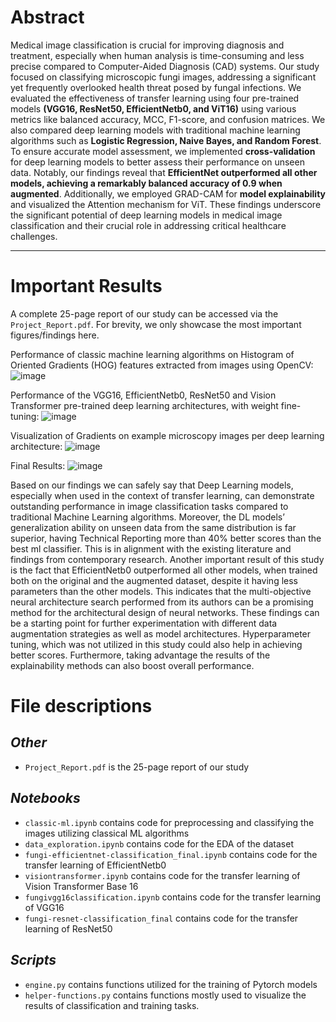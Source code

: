 # Abstract
Medical image classification is crucial for improving diagnosis and treatment, especially when human analysis is time-consuming and less precise compared to Computer-Aided Diagnosis (CAD) systems. Our study focused on classifying microscopic fungi images, addressing a significant yet frequently overlooked health threat posed by fungal infections. We evaluated the effectiveness of transfer learning using four pre-trained models **(VGG16, ResNet50, EfficientNetb0, and ViT16)** using various metrics like balanced accuracy, MCC, F1-score, and confusion matrices. We also compared deep learning models with traditional machine learning algorithms such as **Logistic Regression, Naive Bayes, and Random Forest**.  To ensure accurate model assessment, we implemented **cross-validation** for deep learning models to better assess their performance on unseen data. Notably, our findings reveal that **EfficientNet outperformed all other models, achieving a remarkably balanced accuracy of 0.9 when augmented**. Additionally, we employed GRAD-CAM for **model explainability** and visualized the Attention mechanism for ViT. These findings underscore the significant potential of deep learning models in medical image classification and their crucial role in addressing critical healthcare challenges.

---
# Important Results 
A complete 25-page report of our study can be accessed via the `Project_Report.pdf`. For brevity, we only showcase the most important figures/findings here.

Performance of classic machine learning algorithms on Histogram of Oriented Gradients (HOG) features extracted from images using OpenCV:
![image](https://github.com/user-attachments/assets/7e60d04d-484e-4c36-98b5-dc6d68daf51a)

Performance of the VGG16, EfficientNetb0, ResNet50 and Vision Transformer pre-trained deep learning architectures, with weight fine-tuning:
![image](https://github.com/user-attachments/assets/455917c5-36b6-4d87-b864-4178022807d0)

Visualization of Gradients on example microscopy images per deep learning architecture:
![image](https://github.com/user-attachments/assets/1ee34c04-d35b-4bf1-9f45-f551f6c9ed46)

Final Results:
![image](https://github.com/user-attachments/assets/edefeacd-e4b8-4d17-8895-0e956bff9224)

Based on our findings we can safely say that Deep Learning models, especially when used in the context of transfer learning, can demonstrate outstanding performance in image classification tasks compared to traditional Machine Learning algorithms. Moreover, the DL models’ generalization ability on unseen data from the same distribution is far superior, having Technical Reporting more than 40% better scores than the best ml classifier. This is in alignment with the existing literature and findings from contemporary research. Another important result of this study is the fact that EfficientNetb0 outperformed all other models, when trained both on the original and the augmented dataset, despite it having less parameters than the other models. This indicates that the multi-objective neural architecture search performed from its authors can be a promising method for the architectural design of neural networks. These findings can be a starting point for further experimentation with different data augmentation strategies as well as model architectures. Hyperparameter tuning, which was not utilized in this study could also help in achieving better scores. Furthermore, taking advantage the results of the explainability methods can also boost overall performance.

# File descriptions 

## *Other*
- `Project_Report.pdf` is the 25-page report of our study 
## *Notebooks*
- `classic-ml.ipynb` contains code for preprocessing and classifying the images utilizing classical ML algorithms
- `data_exploration.ipynb` contains code for the EDA of the dataset
- `fungi-efficientnet-classification_final.ipynb` contains code for the transfer learning of EfficientNetb0
- `visiontransformer.ipynb` contains code for the transfer learning of Vision Transformer Base 16
- `fungivgg16classification.ipynb` contains code for the transfer learning of VGG16
- `fungi-resnet-classification_final` contains code for the transfer learning of ResNet50
## *Scripts* 
- `engine.py` contains functions utilized for the training of Pytorch models
- `helper-functions.py` contains functions mostly used to visualize the results of classification and training tasks.
